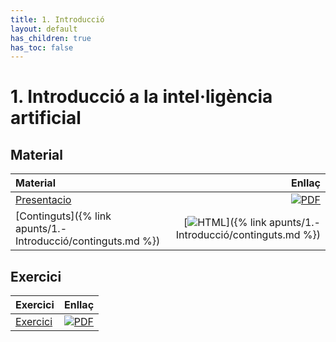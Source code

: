 ```yaml
---
title: 1. Introducció
layout: default
has_children: true
has_toc: false
---
```


# 1. Introducció a la intel·ligència artificial

## Material

| Material                                                     |                                                                                                                                  Enllaç |      
|:-------------------------------------------------------------|----------------------------------------------------------------------------------------------------------------------------------------:|
| [Presentacio](1-introduccio.pdf)                             |        [![PDF](https://img.shields.io/badge/PDF-1.--introduccio.pdf-blue?logo=adobe-acrobat-reader&logoColor=white)](1-introduccio.pdf) |
| [Continguts]({% link apunts/1.-Introducció/continguts.md %}) | [![HTML](https://img.shields.io/badge/HTML-continguts-blue?logo=html5&logoColor=white)]({% link apunts/1.-Introducció/continguts.md %}) |

## Exercici


| Exercici                                             |                                                                                                                                                                                               Enllaç |
|:-----------------------------------------------------|-----------------------------------------------------------------------------------------------------------------------------------------------------------------------------------------------------:|
| [Exercici](https://classroom.github.com/a/gzyK9ex4) | [![PDF](https://img.shields.io/badge/GitHub%20Classroom-Exercicis-blue?logo=github)](https://classroom.github.com/a/gzyK9ex4)

